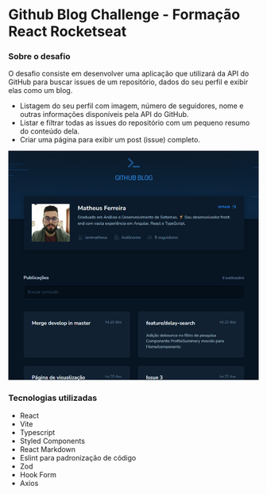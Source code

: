 # Github Blog Challenge - Formação React Rocketseat

### Sobre o desafio
O desafio consiste em desenvolver uma aplicação que utilizará da API do GitHub para buscar issues de um repositório, dados do seu perfil e exibir elas como um blog.
- Listagem do seu perfil com imagem, número de seguidores, nome e outras informações disponíveis pela API do GitHub.
- Listar e filtrar todas as issues do repositório com um pequeno resumo do conteúdo dela.
- Criar uma página para exibir um post (issue) completo.

<img src="https://github.com/iammatheus/github-blog-challenge/blob/master/src/assets/blog.png" alt="" width="600" />

### Tecnologias utilizadas
- React
- Vite
- Typescript
- Styled Components
- React Markdown
- Eslint para padronização de código
- Zod
- Hook Form
- Axios
